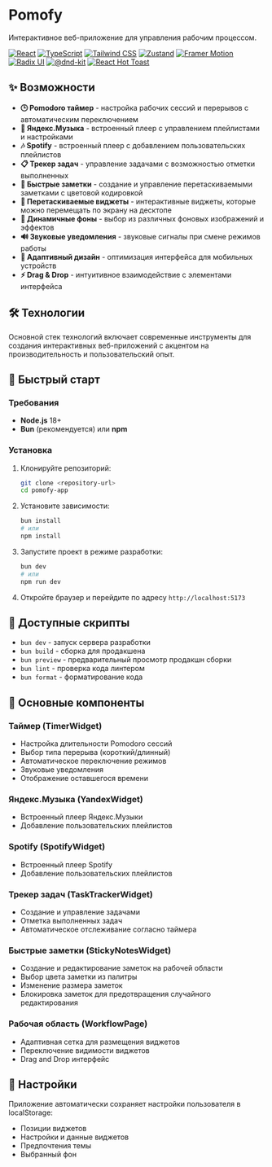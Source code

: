 # Pomofy

Интерактивное веб-приложение для управления рабочим процессом.

[![React](https://img.shields.io/badge/React-19.1.1-blue.svg)](https://reactjs.org/)
[![TypeScript](https://img.shields.io/badge/TypeScript-5.9.3-blue.svg)](https://www.typescriptlang.org/)
[![Tailwind CSS](https://img.shields.io/badge/Tailwind_CSS-4.1.14-38B2AC.svg)](https://tailwindcss.com/)
[![Zustand](https://img.shields.io/badge/Zustand-5.0.8-purple.svg)](https://zustand-demo.pmnd.rs/)
[![Framer Motion](https://img.shields.io/badge/Framer_Motion-12.23.22-pink.svg)](https://www.framer.com/motion/)
[![Radix UI](https://img.shields.io/badge/Radix_UI-1.3.6-black.svg)](https://www.radix-ui.com/)
[![@dnd-kit](https://img.shields.io/badge/@dnd--kit-6.3.1-orange.svg)](https://dndkit.com/)
[![React Hot Toast](https://img.shields.io/badge/React_Hot_Toast-2.6.0-green.svg)](https://react-hot-toast.com/)

## ✨ Возможности

- **🕒 Pomodoro таймер** - настройка рабочих сессий и перерывов с автоматическим переключением
- **🎵 Яндекс.Музыка** - встроенный плеер с управлением плейлистами и настройками
- **🎶 Spotify** - встроенный плеер с добавлением пользовательских плейлистов
- **📋 Трекер задач** - управление задачами с возможностью отметки выполненных
- **📝 Быстрые заметки** - создание и управление перетаскиваемыми заметками с цветовой кодировкой
- **🎨 Перетаскиваемые виджеты** - интерактивные виджеты, которые можно перемещать по экрану на десктопе
- **🌈 Динамичные фоны** - выбор из различных фоновых изображений и эффектов
- **🔊 Звуковые уведомления** - звуковые сигналы при смене режимов работы
- **📱 Адаптивный дизайн** - оптимизация интерфейса для мобильных устройств
- **⚡ Drag & Drop** - интуитивное взаимодействие с элементами интерфейса

## 🛠️ Технологии

Основной стек технологий включает современные инструменты для создания интерактивных веб-приложений с акцентом на производительность и пользовательский опыт.

## 🚀 Быстрый старт

### Требования

- **Node.js** 18+
- **Bun** (рекомендуется) или **npm**

### Установка

1. Клонируйте репозиторий:

   ```bash
   git clone <repository-url>
   cd pomofy-app
   ```

2. Установите зависимости:

   ```bash
   bun install
   # или
   npm install
   ```

3. Запустите проект в режиме разработки:

   ```bash
   bun dev
   # или
   npm run dev
   ```

4. Откройте браузер и перейдите по адресу `http://localhost:5173`

## 📜 Доступные скрипты

- `bun dev` - запуск сервера разработки
- `bun build` - сборка для продакшена
- `bun preview` - предварительный просмотр продакшн сборки
- `bun lint` - проверка кода линтером
- `bun format` - форматирование кода

## 🎯 Основные компоненты

### Таймер (TimerWidget)

- Настройка длительности Pomodoro сессий
- Выбор типа перерыва (короткий/длинный)
- Автоматическое переключение режимов
- Звуковые уведомления
- Отображение оставшегося времени

### Яндекс.Музыка (YandexWidget)

- Встроенный плеер Яндекс.Музыки
- Добавление пользовательских плейлистов

### Spotify (SpotifyWidget)

- Встроенный плеер Spotify
- Добавление пользовательских плейлистов

### Трекер задач (TaskTrackerWidget)

- Создание и управление задачами
- Отметка выполненных задач
- Автоматическое отслеживание согласно таймера

### Быстрые заметки (StickyNotesWidget)

- Создание и редактирование заметок на рабочей области
- Выбор цвета заметки из палитры
- Изменение размера заметок
- Блокировка заметок для предотвращения случайного редактирования

### Рабочая область (WorkflowPage)

- Адаптивная сетка для размещения виджетов
- Переключение видимости виджетов
- Drag and Drop интерфейс

## 🔧 Настройки

Приложение автоматически сохраняет настройки пользователя в localStorage:

- Позиции виджетов
- Настройки и данные виджетов
- Предпочтения темы
- Выбранный фон

